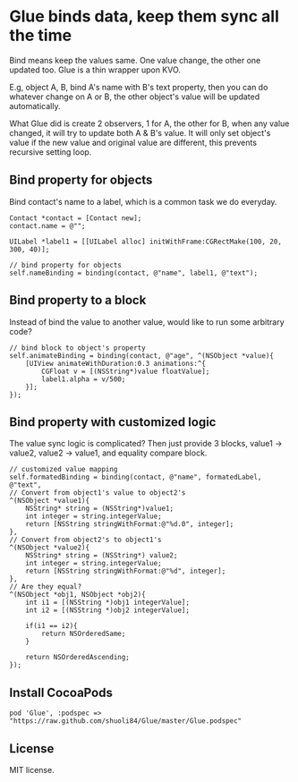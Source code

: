 Glue binds data, keep them sync all the time
============================================
Bind means keep the values same. One value change, the other one updated too. Glue is a thin wrapper 
upon KVO. 

E.g, object A, B, bind A's name with B's text property, then you can do whatever change on A or B, the
other object's value will be updated automatically. 

What Glue did is create 2 observers, 1 for A, the other for B, when any value changed, it will try to 
update both A & B's value. It will only set object's value if the new value and original value are different,
this prevents recursive setting loop. 

Bind property for objects
-------------------------
Bind contact's name to a label, which is a common task we do everyday.

    Contact *contact = [Contact new];
    contact.name = @"";
    
    UILabel *label1 = [[UILabel alloc] initWithFrame:CGRectMake(100, 20, 300, 40)];
    
    // bind property for objects
    self.nameBinding = binding(contact, @"name", label1, @"text");
    
Bind property to a block
------------------------
Instead of bind the value to another value, would like to run some arbitrary code? 

    // bind block to object's property
    self.animateBinding = binding(contact, @"age", ^(NSObject *value){
        [UIView animateWithDuration:0.3 animations:^{
            CGFloat v = [(NSString*)value floatValue];
            label1.alpha = v/500;
        }];
    });
    
Bind property with customized logic
----------------------------------
The value sync logic is complicated? Then just provide 3 blocks, value1 -> value2, value2 -> value1, 
and equality compare block.

    // customized value mapping
    self.formatedBinding = binding(contact, @"name", formatedLabel, @"text", 
    // Convert from object1's value to object2's
    ^(NSObject *value1){
        NSString* string = (NSString*)value1;
        int integer = string.integerValue;
        return [NSString stringWithFormat:@"%d.0", integer];
    },
    // Convert from object2's to object1's
    ^(NSObject *value2){
        NSString* string = (NSString*) value2;
        int integer = string.integerValue;
        return [NSString stringWithFormat:@"%d", integer];
    },
    // Are they equal?
    ^(NSObject *obj1, NSObject *obj2){
        int i1 = [(NSString *)obj1 integerValue];
        int i2 = [(NSString *)obj2 integerValue];

        if(i1 == i2){
            return NSOrderedSame;
        }

        return NSOrderedAscending;
    });

Install CocoaPods
--------------------------

    pod 'Glue', :podspec => "https://raw.github.com/shuoli84/Glue/master/Glue.podspec"
    
License
--------------------------
MIT license.

